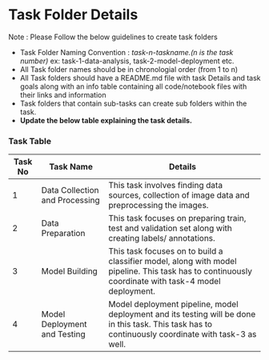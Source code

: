 # Task Folder Details

Note : Please Follow the below guidelines to create task folders
- Task Folder Naming Convention : _task-n-taskname.(n is the task number)_  ex: task-1-data-analysis, task-2-model-deployment etc.
- All Task folder names should be in chronologial order (from 1 to n)
- All Task folders should have a README.md file with task Details and task goals along with an info table containing all code/notebook files with their links and information
- Task folders that contain sub-tasks can create sub folders within the task.
- __Update the below table explaining the task details.__

### Task Table

| Task No| Task Name | Details |
|-|-|-|
|1|Data Collection and Processing|This task involves finding data sources, collection of image data and preprocessing the images.|
|2|Data Preparation|This task focuses on preparing train, test and validation set along with creating labels/ annotations.|
|3|Model Building|This task focuses on to build a classifier model, along with model pipeline. This task has to continuously coordinate with task-4 model deployment.|
|4|Model Deployment and Testing|Model deployment pipeline, model deployment and its testing will be done in this task. This task has to continuously coordinate with task-3 as well.|
